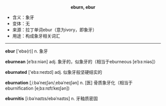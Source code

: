 
**<center>eburn, ebur</center>**

- <span class="definition">含义：象牙</span>
- <span class="definition">变体：无</span>
- <span class="definition">来源：拉丁单词ebur（意为ivory，即象牙）</span>
- <span class="definition">用途：构成象牙相关词汇</span>

---

<span class="vocabulary">**ebur**</span> ['ebә(r)] n. 象牙

<span class="vocabulary">**eburnean**</span> [eˈbɜːniən] adj. 象牙的，似象牙的（相当于eburneous [eˈbɜːniəs]）

<span class="vocabulary">**eburnated**</span> ['ebɜːneɪtɪd] adj. 似象牙般坚硬结实的

<span class="vocabulary">**eburnation**</span> [ˌiːbəˈneɪʃən/ˌebəˈneɪʃən] n. [医] 骨质象牙化（相当于eburnification [eˌbɜːnɪfɪˈkeɪʃən])

<span class="vocabulary">**eburnitis**</span> [i:bəˈnaɪtɪs/ebəˈnaɪtɪs] n. 牙釉质密固
